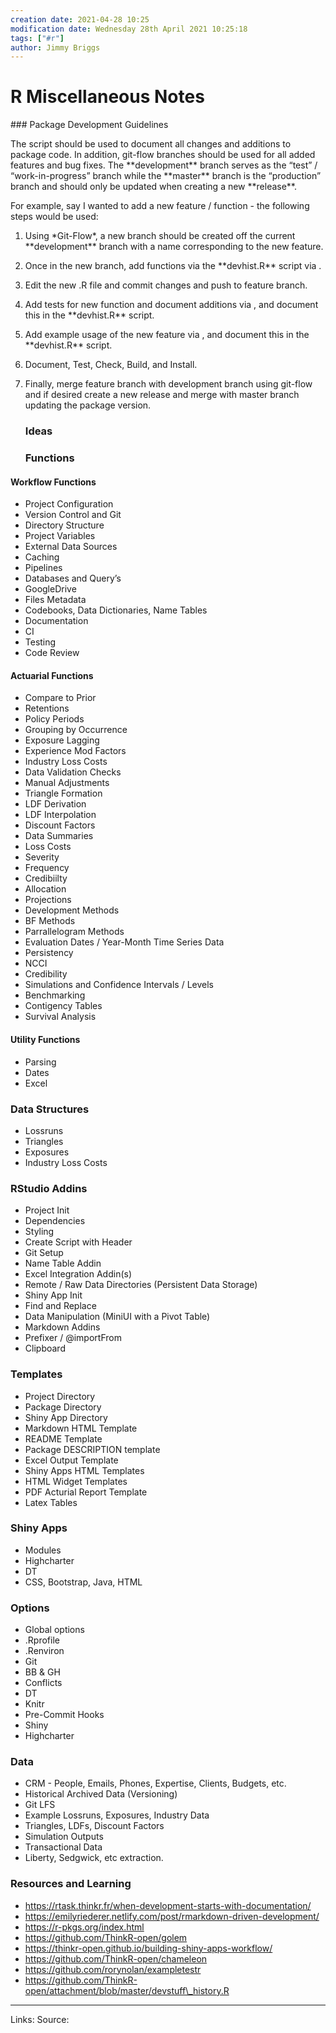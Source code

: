 ```yaml
---
creation date: 2021-04-28 10:25
modification date: Wednesday 28th April 2021 10:25:18
tags: ["#r"]
author: Jimmy Briggs
---
```


# R Miscellaneous Notes

\### Package Development Guidelines

The  script should be used to document all changes and additions to
package code. In addition, git-flow branches should be used for all
added features and bug fixes. The \*\*development\*\* branch serves as the
“test” / “work-in-progress” branch while the \*\*master\*\* branch is the
“production” branch and should only be updated when creating a new
\*\*release\*\*.

For example, say I wanted to add a new feature / function - the
following steps would be used:

1.  Using \*Git-Flow\*, a new branch should be created off the current
    \*\*development\*\* branch with a name corresponding to the new feature.
2.  Once in the new branch, add functions via the \*\*devhist.R\*\* script
    via .
3.  Edit the new .R file and commit changes and push to feature branch.
4.  Add tests for new function and document additions via , and document
    this in the \*\*devhist.R\*\* script.
5.  Add example usage of the new feature via , and document this in the
    \*\*devhist.R\*\* script.
6.  Document, Test, Check, Build, and Install.
7.  Finally, merge feature branch with development branch using git-flow
    and if desired create a new release and merge with master branch
    updating the package version.
	
	### Ideas
	
	### Functions

#### Workflow Functions

  - Project Configuration
  - Version Control and Git
  - Directory Structure
  - Project Variables
  - External Data Sources
  - Caching
  - Pipelines
  - Databases and Query’s
  - GoogleDrive
  - Files Metadata
  - Codebooks, Data Dictionaries, Name Tables
  - Documentation
  - CI
  - Testing
  - Code Review

#### Actuarial Functions

  - Compare to Prior
  - Retentions
  - Policy Periods
  - Grouping by Occurrence
  - Exposure Lagging
  - Experience Mod Factors
  - Industry Loss Costs
  - Data Validation Checks
  - Manual Adjustments
  - Triangle Formation
  - LDF Derivation
  - LDF Interpolation
  - Discount Factors
  - Data Summaries
  - Loss Costs
  - Severity
  - Frequency
  - Credibiilty
  - Allocation
  - Projections
  - Development Methods
  - BF Methods
  - Parrallelogram Methods
  - Evaluation Dates / Year-Month Time Series Data
  - Persistency
  - NCCI
  - Credibility
  - Simulations and Confidence Intervals / Levels
  - Benchmarking
  - Contigency Tables
  - Survival Analysis

#### Utility Functions

  - Parsing
  - Dates
  - Excel

### Data Structures

  - Lossruns
  - Triangles
  - Exposures
  - Industry Loss Costs

### RStudio Addins

  - Project Init
  - Dependencies
  - Styling
  - Create Script with Header
  - Git Setup
  - Name Table Addin
  - Excel Integration Addin(s)
  - Remote / Raw Data Directories (Persistent Data Storage)
  - Shiny App Init
  - Find and Replace
  - Data Manipulation (MiniUI with a Pivot Table)
  - Markdown Addins
  - Prefixer / @importFrom
  - Clipboard

### Templates

  - Project Directory
  - Package Directory
  - Shiny App Directory
  - Markdown HTML Template
  - README Template
  - Package DESCRIPTION template
  - Excel Output Template
  - Shiny Apps HTML Templates
  - HTML Widget Templates
  - PDF Acturial Report Template
  - Latex Tables

### Shiny Apps

  - Modules
  - Highcharter
  - DT
  - CSS, Bootstrap, Java, HTML

### Options

  - Global options
  - .Rprofile
  - .Renviron
  - Git
  - BB & GH
  - Conflicts
  - DT
  - Knitr
  - Pre-Commit Hooks
  - Shiny
  - Highcharter

### Data

  - CRM - People, Emails, Phones, Expertise, Clients, Budgets, etc.
  - Historical Archived Data (Versioning)
  - Git LFS
  - Example Lossruns, Exposures, Industry Data
  - Triangles, LDFs, Discount Factors
  - Simulation Outputs
  - Transactional Data
  - Liberty, Sedgwick, etc extraction.

### Resources and Learning

  - <https://rtask.thinkr.fr/when-development-starts-with-documentation/>
  - <https://emilyriederer.netlify.com/post/rmarkdown-driven-development/>
  - <https://r-pkgs.org/index.html>
  - <https://github.com/ThinkR-open/golem>
  - <https://thinkr-open.github.io/building-shiny-apps-workflow/>
  - <https://github.com/ThinkR-open/chameleon>
  - <https://github.com/rorynolan/exampletestr>
  - <https://github.com/ThinkR-open/attachment/blob/master/devstuff\_history.R>

***
Links: 
Source:

